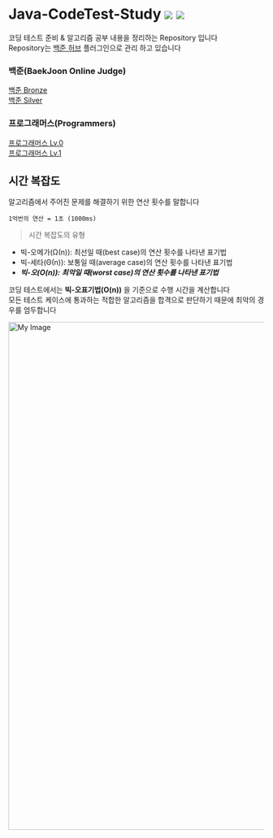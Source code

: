 # Java-CodeTest-Study  <img src="https://img.shields.io/badge/Java-2F7293?style=flat-square&logo=OpenJDK&logoColor=white"/> <img src="https://img.shields.io/badge/VS Code-007ACC?style=flat-square&logo=Visual Studio Code&logoColor=white"/> 

코딩 테스트 준비 & 알고리즘 공부 내용을 정리하는 Repository 입니다 <br>
Repository는 <a href="https://chromewebstore.google.com/detail/%EB%B0%B1%EC%A4%80%ED%97%88%EB%B8%8Cbaekjoonhub/ccammcjdkpgjmcpijpahlehmapgmphmk?hl=ko">백준 허브</a> 플러그인으로 관리 하고 있습니다

### 백준(BaekJoon Online Judge)
<a href="https://github.com/tuioe5679/Java-CodeTest-Study/tree/master/%EB%B0%B1%EC%A4%80/Bronze">백준 Bronze<a/> <br>
<a href="https://github.com/tuioe5679/Java-CodeTest-Study/tree/master/%EB%B0%B1%EC%A4%80/Silver">백준 Silver<a/>

### 프로그래머스(Programmers)
<a href="https://github.com/tuioe5679/Java-CodeTest-Study/tree/master/%ED%94%84%EB%A1%9C%EA%B7%B8%EB%9E%98%EB%A8%B8%EC%8A%A4/Lv.0">프로그래머스 Lv.0<a> <br>
<a href="https://github.com/tuioe5679/Java-CodeTest-Study/tree/master/%ED%94%84%EB%A1%9C%EA%B7%B8%EB%9E%98%EB%A8%B8%EC%8A%A4/Lv.1">프로그래머스 Lv.1<a>

## 시간 복잡도
알고리즘에서 주어진 문제를 해결하기 위한 연산 횟수를 말합니다 

`1억번의 연산 = 1초 (1000ms)` 

> 시간 복잡도의 유형 
- 빅-오메가(Ω(n)): 최선일 때(best case)의 연산 횟수를 나타낸 표기법
- 빅-세타(Θ(n)): 보통일 때(average case)의 연산 횟수를 나타낸 표기법
- ***빅-오(O(n)): 최악일 때(worst case)의 연산 횟수를 나타낸 표기법***  

코딩 테스트에서는 <Strong>빅-오표기법(O(n))</Strong> 을 기준으로 수행 시간을 계산합니다 <br> 
모든 테스트 케이스에 통과하는 적합한 알고리즘을 합격으로 판단하기 때문에 최악의 경우를 엄두합니다 

<image src="Big-O.png" alt="My Image" width="1000"></image>